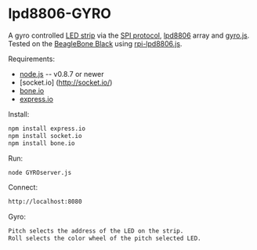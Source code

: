 lpd8806-GYRO
============

A gyro controlled [LED strip](https://www.adafruit.com/products/306) via the [SPI protocol](http://en.wikipedia.org/wiki/Serial_Peripheral_Interface_Bus), [lpd8806](https://solarbotics.com/download.php?file=1889) array and [gyro.js](http://tomg.co/gyrojs).
Tested on the [BeagleBone Black](http://beagleboard.org/Products/BeagleBone%20Black) using [rpi-lpd8806.js](https://github.com/jaguarnac/RPi-LPD8806-node).

Requirements:

* [node.js](http://nodejs.org/) -- v0.8.7 or newer
* [socket.io] (http://socket.io/)
* [bone.io](http://bone.io/)
* [express.io](http://express-io.org/)

Install:
```bash
npm install express.io
npm install socket.io
npm install bone.io
```
Run:
```bash
node GYROserver.js
```
Connect:
```bash
http://localhost:8080
```
Gyro:
```bash
Pitch selects the address of the LED on the strip.
Roll selects the color wheel of the pitch selected LED.
```


